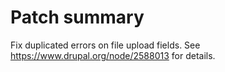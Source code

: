 # Patch summary

Fix duplicated errors on file upload fields.
See https://www.drupal.org/node/2588013 for details.
